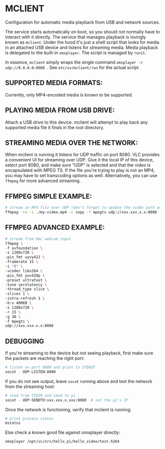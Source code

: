 MCLIENT
=======

Configuration for automatic media playback from USB and network sources.

The service starts automatically on boot, so you should not normally have to interact with it directly. The service that manages playback is lovingly known as `mclient`. Under the hood it's just a shell script that looks for media in an attached USB device and listens for streaming media. Media playback is delegated to the built-in `omxplayer`. The script is managed by `runit`.

In essence, `mclient` simply wraps the single command `omxplayer -r udp://0.0.0.0:8080 `. See `etc/sv/mclient/run` for the actual script.

SUPPORTED MEDIA FORMATS:
------------------------

Currently, only MP4-encoded media is known to be supported.

PLAYING MEDIA FROM USB DRIVE:
-----------------------------

Attach a USB drive to this device. mclient will attempt to play back any supported media file it finds in the root directory.

STREAMING MEDIA OVER THE NETWORK:
---------------------------------

When mclient is running it listens for UDP traffic on port 8080. VLC provides a convenient UI for streaming over UDP. Give it the local IP of this device, select port 8080, and make sure "UDP" is selected and that the video is encapsulated with MPEG TS. If the file you're trying to play is not an MP4, you may have to set transcoding options as well.
Alternatively, you can use `ffmpeg` for more advanced streaming.

FFMPEG SIMPLE EXAMPLE:
----------------------

```sh
# stream an MP4 file over UDP (don't forget to update the video path and IP)
ffmpeg -re -i ./my-video.mp4 -c copy -f mpegts udp://xxx.xxx.x.x:8080
```

FFMPEG ADVANCED EXAMPLE:
------------------------

```sh
# stream from Mac webcam input
ffmpeg \
-f avfoundation \
-s 1280x720 \
-pix_fmt uyvy422 \
-framerate 15 \
-i "0" \
-vcodec libx264 \
-pix_fmt yuv420p \
-preset ultrafast \
-tune zerolatency \
-thread_type slice \
-slices 1 \
-intra-refresh 1 \
-b:v 400KB \
-s 1280x720 \
-r 15 \
-g 30 \
-f mpegts \
udp://xxx.xxx.x.x:8080
```

DEBUGGING
---------

If you're streaming to the device but not seeing playback, first make sure the packets are reaching the right port:

```sh
# listen on port 8080 and print to STDOUT
socat - UDP-LISTEN:8080
```

If you do not see output, leave `socat` running above and test the network from the streaming host:

```sh
# read from STDIN and send to pi
socat - UDP-SENDTO:xxx.xxx.x.xxx:8080  # set the pi's IP
```

Once the network is functioning, verify that mclient is running:

```sh
# print process status
mstatus
```

Else check a known good file against omxplayer directly:

```sh
omxplayer /opt/vc/src/hello_pi/hello_video/test.h264
```
